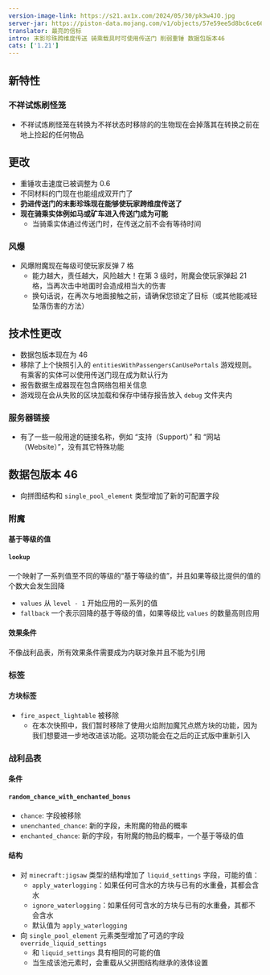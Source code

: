 ```yaml
---
version-image-link: https://s21.ax1x.com/2024/05/30/pk3w4JO.jpg
server-jar: https://piston-data.mojang.com/v1/objects/57e59ee5d8bc6ce664a7d76de45f8df9c110381f/server.jar
translator: 最亮的信标
intro: 末影珍珠跨维度传送 骑乘载具时可使用传送门 削弱重锤 数据包版本46
cats: ['1.21']
---
```

## 新特性
### 不祥试炼刷怪笼
* 不祥试炼刷怪笼在转换为不祥状态时移除的的生物现在会掉落其在转换之前在地上捡起的任何物品

## 更改
* 重锤攻击速度已被调整为 0.6
* 不同材料的门现在也能组成双开门了
* **扔进传送门的末影珍珠现在能够使玩家跨维度传送了**
* **现在骑乘实体例如马或矿车进入传送门成为可能**
    * 当骑乘实体通过传送门时，在传送之前不会有等待时间

### 风爆
* 风爆附魔现在每级可使玩家反弹 7 格
    * 能力越大，责任越大，风险越大！在第 3 级时，附魔会使玩家弹起 21 格，当再次击中地面时会造成相当大的伤害
    * 换句话说，在再次与地面接触之前，请确保您锁定了目标（或其他能减轻坠落伤害的方法）

## 技术性更改
* 数据包版本现在为 46
* 移除了上个快照引入的 `entitiesWithPassengersCanUsePortals` 游戏规则。有乘客的实体可以使用传送门现在成为默认行为
* 报告数据生成器现在包含网络包相关信息
* 游戏现在会从失败的区块加载和保存中储存报告放入 `debug` 文件夹内

### 服务器链接
* 有了一些一般用途的链接名称，例如 “支持（Support）” 和 “网站（Website）”，没有其它特殊功能

## 数据包版本 46
* 向拼图结构和 `single_pool_element` 类型增加了新的可配置字段

### 附魔
#### 基于等级的值
#### `lookup`
一个映射了一系列值至不同的等级的“基于等级的值”，并且如果等级比提供的值的个数大会发生回降

* `values` 从 `level - 1` 开始应用的一系列的值
* `fallback` 一个表示回降的基于等级的值，如果等级比 `values` 的数量高则应用

#### 效果条件
不像战利品表，所有效果条件需要成为内联对象并且不能为引用

### 标签
#### 方块标签
* `fire_aspect_lightable` 被移除
    * 在本次快照中，我们暂时移除了使用火焰附加魔咒点燃方块的功能，因为我们想要进一步地改进该功能。这项功能会在之后的正式版中重新引入

### 战利品表
#### 条件
#### `random_chance_with_enchanted_bonus`
* `chance`: 字段被移除
* `unenchanted_chance`: 新的字段，未附魔的物品的概率
* `enchanted_chance`: 新的字段，有附魔的物品的概率，一个基于等级的值

#### 结构
* 对 `minecraft:jigsaw` 类型的结构增加了 `liquid_settings` 字段，可能的值：
    * `apply_waterlogging`：如果任何可含水的方块与已有的水重叠，其都会含水
    * `ignore_waterlogging`：如果任何可含水的方块与已有的水重叠，其都不会含水
    * 默认值为 `apply_waterlogging`
* 向 `single_pool_element` 元素类型增加了可选的字段 `override_liquid_settings`
    * 和 `liquid_settings` 具有相同的可能的值
    * 当生成该池元素时，会重载从父拼图结构继承的液体设置
